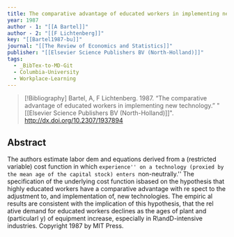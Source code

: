 ```yaml
---
title: The comparative advantage of educated workers in implementing new technology
year: 1987
author - 1: "[[A Bartel]]"
author - 2: "[[F Lichtenberg]]"
key: "[[Bartel1987-bu]]"
journal: "[[The Review of Economics and Statistics]]"
publisher: "[[Elsevier Science Publishers BV (North-Holland)]]"
tags:
  - _BibTex-to-MD-Git
  - Columbia-University
  - Workplace-Learning
---
```


> [!Bibliography]
> Bartel, A, F Lichtenberg. 1987. “The comparative advantage of educated workers in implementing new technology.” "[[Elsevier Science Publishers BV (North-Holland)]]". http://dx.doi.org/10.2307/1937894

## Abstract
The authors estimate labor dem and equations derived from a (restricted variable) cost function in which ``experience'' on a technology (proxied by the mean age of the capital stock) enters ``non-neutrally.'' The specification of the underlying cost function isbased on the hypothesis that highly educated workers have a comparative advantage with re spect to the adjustment to, and implementation of, new technologies. The empiric al results are consistent with the implication of this hypothesis, that the rel ative demand for educated workers declines as the ages of plant and (particularl y) of equipment increase, especially in R\andD-intensive industries. Copyright 1987 by MIT Press.